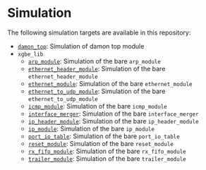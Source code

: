 # Simulation

The following simulation targets are available in this repository:
- [`damon_top`](damon_top): Simulation of damon top module
- `xgbe_lib`
  - [`arp_module`](xgbe_lib/arp_module): Simulation of the bare `arp_module`
  - [`ethernet_header_module`](xgbe_lib/ethernet_header_module): Simulation of the bare `ethernet_header_module`
  - [`ethernet_module`](xgbe_lib/ethernet_module): Simulation of the bare `ethernet_module`
  - [`ethernet_to_udp_module`](xgbe_lib/ethernet_to_udp_module): Simulation of the bare `ethernet_to_udp_module`
  - [`icmp_module`](xgbe_lib/icmp_module): Simulation of the bare `icmp_module`
  - [`interface_merger`](xgbe_lib/interface_merger): Simulation of the bare `interface_merger`
  - [`ip_header_module`](xgbe_lib/ip_header_module): Simulation of the bare `ip_header_module`
  - [`ip_module`](xgbe_lib/ip_module): Simulation of the bare `ip_module`
  - [`port_io_table`](xgbe_lib/port_io_table): Simulation of the bare `port_io_table`
  - [`reset_module`](xgbe_lib/reset_module): Simulation of the bare `reset_module`
  - [`rx_fifo_module`](xgbe_lib/rx_fifo_module): Simulation of the bare `rx_fifo_module`
  - [`trailer_module`](xgbe_lib/trailer_module): Simulation of the bare `trailer_module`
